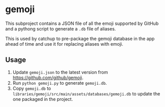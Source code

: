 gemoji
======

This subproject contains a JSON file of all the emoji supported by GitHub and a pythong script to generate a `.db` file of aliases.

This is used by catchup to pre-package the gemoji database in the app ahead of time and use it for replacing aliases with emoji.

## Usage

1. Update `gemoji.json` to the latest version from https://github.com/github/gemoji.
2. Run `python gemoji.py` to generate `gemoji.db`.
3. Copy `gemoji.db` to `libraries/gemoji/src/main/assets/databases/gemoji.db` to update the one packaged in the project.